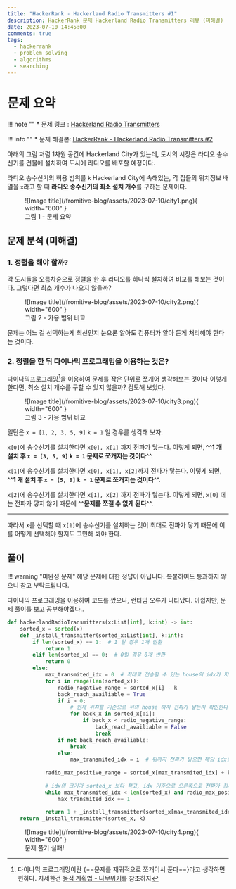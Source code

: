 ```yaml
---
title: "HackerRank - Hackerland Radio Transmitters #1"
description: HackerRank 문제 Hackerland Radio Transmitters 리뷰 (미해결)
date: 2023-07-10 14:45:00
comments: true
tags:
  - hackerrank
  - problem solving
  - algorithms
  - searching
---
```


# 문제 요약

!!! note ""
    * 문제 링크 : [Hackerland Radio Transmitters](https://www.hackerrank.com/challenges/hackerland-radio-transmitters/problem?isFullScreen=true)

!!! info ""
    * 문제 해결본: [HackerRank - Hackerland Radio Transmitters #2](/fromitive-blog/coding-interview/2023-07-11-hackerrank-1)

아래의 그림 처럼 1차원 공간에 Hackerland City가 있는데, 도시의 시장은 라디오 송수신기를 건물에 설치하여 도시에 라디오를 배포할 예정이다.

라디오 송수신기의 허용 범위를 `k` Hackerland City에 속해있는, 각 집들의 위치정보 배열을 `x`라고 할 때 **라디오 송수신기의 최소 설치 개수**를 구하는 문제이다.

<figure markdown>
  ![Image title](/fromitive-blog/assets/2023-07-10/city1.png){ width="600" }
  <figcaption>그림 1 - 문제 요약</figcaption>
</figure>


## 문제 분석 (미해결)

### 1. 정렬을 해야 할까?

각 도시들을 오름차순으로 정렬을 한 후 라디오를 하나씩 설치하여 비교를 해보는 것이다. 그렇다면 최소 개수가 나오지 않을까?

<figure markdown>
  ![Image title](/fromitive-blog/assets/2023-07-10/city2.png){ width="600" }
  <figcaption>그림 2 - 가용 범위 비교</figcaption>
</figure>

문제는 어느 걸 선택하는게 최선인지 눈으론 알아도 컴퓨터가 알아 듣게 처리해야 한다는 것이다.

### 2. 정렬을 한 뒤 다이나믹 프로그래밍을 이용하는 것은?

다이나믹프로그래밍[^1]을 이용하여 문제를 작은 단위로 쪼개어 생각해보는 것이다 이렇게 한다면, 최소 설치 개수를 구할 수 있지 않을까? 검토해 보았다.

<figure markdown>
  ![Image title](/fromitive-blog/assets/2023-07-10/city3.png){ width="600" }
  <figcaption>그림 3 - 가용 범위 비교</figcaption>
</figure>

[^1]: 다이나믹 프로그래밍이란 {==문제를 재귀적으로 쪼개어서 푼다==}라고 생각하면 편하다. 자세한건 [동적 계획법 - 나무위키](https://namu.wiki/w/%EB%8F%99%EC%A0%81%20%EA%B3%84%ED%9A%8D%EB%B2%95)를 참조하자

일단은 `x = [1, 2, 3, 5, 9]` `k = 1` 일 경우를 생각해 보자.

`x[0]`에 송수신기를 설치한다면 `x[0], x[1]` 까지 전파가 닿는다. 이렇게 되면, ^^**1 개 설치 후 `x = [3, 5, 9]`  `k = 1` 문제로 쪼개지는 것이다**^^.

`x[1]`에 송수신기를 설치한다면 `x[0], x[1], x[2]`까지 전파가 닿는다. 이렇게 되면, ^^**1 개 설치 후 `x = [5, 9]`  `k = 1` 문제로 쪼개지는 것이다**^^.

`x[2]`에 송수신기를 설치한다면 `x[1], x[2]` 까지 전파가 닿는다. 이렇게 되면, `x[0]` 에는 전파가 닿지 않기 때문에 ^^**문제를 쪼갤 수 없게 된다**^^.

---

따라서 x를 선택할 때 `x[1]`에 송수신기를 설치하는 것이 최대로 전파가 닿기 때문에 이를 어떻게 선택해야 할지도 고민해 봐야 한다.


## 풀이

!!! warning "미완성 문제"
    해당 문제에 대한 정답이 아닙니다. 복붙하여도 통과하지 않으니 참고 부탁드립니다.


다이나믹 프로그래밍을 이용하여 코드를 짰으나, 런타임 오류가 나타났다. 아쉽지만, 문제 풀이를 보고 공부해야겠다..

``` python title="hackerlandRadioTransmitters.py"
def hackerlandRadioTransmitters(x:List[int], k:int) -> int: 
    sorted_x = sorted(x)
    def _install_transmitter(sorted_x:List[int], k:int):
        if len(sorted_x) == 1:  # 1 일 경우 1개 반환
            return 1
        elif len(sorted_x) == 0:  # 0일 경우 0개 반환
            return 0
        else:
            max_transmited_idx = 0  # 최대로 전송할 수 있는 house의 idx가 저장된다. 
            for i in range(len(sorted_x)):
                radio_nagative_range = sorted_x[i] - k
                back_reach_availiable = True
                if i > 0: 
                    # 현재 위치를 기준으로 뒤의 house 까지 전파가 닿는지 확인한다.
                    for back_x in sorted_x[:i]: 
                        if back_x < radio_nagative_range:
                            back_reach_availiable = False
                            break
                if not back_reach_availiable:
                    break
                else:
                    max_transmited_idx = i  # 뒤까지 전파가 닿으면 해당 idx를 최대 전송할 수 있는 idx로 지정한다.
            
            radio_max_positive_range = sorted_x[max_transmited_idx] + k
            
            # idx의 크기가 sorted_x 보다 작고, idx 기준으로 오른쪽으로 전파가 최대한 닿을 수 있을때까지 idx를 더한다
            while max_transmited_idx < len(sorted_x) and radio_max_positive_range >= sorted_x[max_transmited_idx]:
                max_transmited_idx += 1
                
            return 1 + _install_transmitter(sorted_x[max_transmited_idx:], k) # 뒤에 남아있는 house를 대상으로 재 호출한다.
    return _install_transmitter(sorted_x, k)
```

<figure markdown>
  ![Image title](/fromitive-blog/assets/2023-07-10/city4.png){ width="600" }
  <figcaption>문제 풀기 실패!</figcaption>
</figure>

